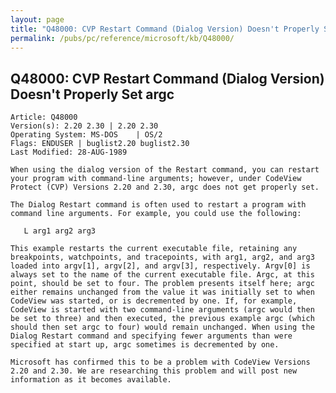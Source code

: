 ```yaml
---
layout: page
title: "Q48000: CVP Restart Command (Dialog Version) Doesn't Properly Set argc"
permalink: /pubs/pc/reference/microsoft/kb/Q48000/
---
```


## Q48000: CVP Restart Command (Dialog Version) Doesn't Properly Set argc

	Article: Q48000
	Version(s): 2.20 2.30 | 2.20 2.30
	Operating System: MS-DOS    | OS/2
	Flags: ENDUSER | buglist2.20 buglist2.30
	Last Modified: 28-AUG-1989
	
	When using the dialog version of the Restart command, you can restart
	your program with command-line arguments; however, under CodeView
	Protect (CVP) Versions 2.20 and 2.30, argc does not get properly set.
	
	The Dialog Restart command is often used to restart a program with
	command line arguments. For example, you could use the following:
	
	   L arg1 arg2 arg3
	
	This example restarts the current executable file, retaining any
	breakpoints, watchpoints, and tracepoints, with arg1, arg2, and arg3
	loaded into argv[1], argv[2], and argv[3], respectively. Argv[0] is
	always set to the name of the current executable file. Argc, at this
	point, should be set to four. The problem presents itself here; argc
	either remains unchanged from the value it was initially set to when
	CodeView was started, or is decremented by one. If, for example,
	CodeView is started with two command-line arguments (argc would then
	be set to three) and then executed, the previous example argc (which
	should then set argc to four) would remain unchanged. When using the
	Dialog Restart command and specifying fewer arguments than were
	specified at start up, argc sometimes is decremented by one.
	
	Microsoft has confirmed this to be a problem with CodeView Versions
	2.20 and 2.30. We are researching this problem and will post new
	information as it becomes available.
